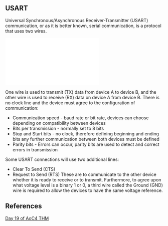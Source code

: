 ## USART

Universal Synchronous/Asynchronous Receiver-Transmitter (USART) communication, or as it is better known, serial communication, is a protocol that uses two wires.

![](USART-protocol.excalidraw.md)

One wire is used to transmit (TX) data from device A to device B, and the other wire is used to receive (RX) data on device A from device B. There is no clock line and the device must agree to the configuration of communication:
- Communication speed - baud rate or bit rate, devices can choose depending on compatibility between devices
- Bits per transmission - normally set to 8 bits 
- Stop and Start bits -  no clock, therefore defining beginning and ending bits any further communication between both devices must be defined    
- Parity bits - Errors can occur, parity bits are used to detect and correct errors in transmission

Some USART connections will use two additional lines:
- Clear To Send (CTS)
- Request to Send (RTS)
These are to communicate to the other device whether it is ready to receive or to transmit. Furthermore, to agree upon what voltage level is a binary 1 or 0, a third wire called the Ground (GND) wire is required to allow the devices to have the same voltage reference.

## References

[Day 19 of AoC4 THM](https://tryhackme.com/room/adventofcyber4)